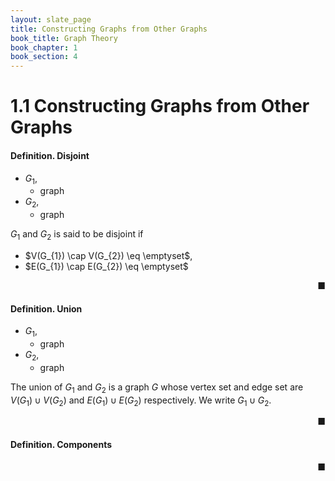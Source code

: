```yaml
---
layout: slate_page
title: Constructing Graphs from Other Graphs
book_title: Graph Theory
book_chapter: 1
book_section: 4
---
```


# 1.1 Constructing Graphs from Other Graphs

#### Definition. Disjoint
- $G_{1}$,
    - graph
- $G_{2}$,
    - graph

$G_{1}$ and $G_{2}$ is said to be disjoint if

- $V(G_{1}) \cap V(G_{2}) \eq \emptyset$,
- $E(G_{1}) \cap E(G_{2}) \eq \emptyset$

<div class="end-of-statement" style="text-align: right">■</div>

#### Definition. Union
- $G_{1}$,
    - graph
- $G_{2}$,
    - graph

The union of $G_{1}$ and $G_{2}$ is a graph $G$ whose vertex set and edge set are $V(G_{1}) \cup V(G_{2})$ and $E(G_{1}) \cup E(G_{2})$ respectively.
We write $G_{1} \cup G_{2}$.

<div class="end-of-statement" style="text-align: right">■</div>

#### Definition. Components

<div class="end-of-statement" style="text-align: right">■</div>


